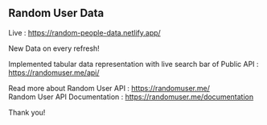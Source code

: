 ## Random User Data

Live : https://random-people-data.netlify.app/

New Data on every refresh!

Implemented tabular data representation with live search bar of Public API : https://randomuser.me/api/

Read more about Random User API : https://randomuser.me/ <br />
Random User API Documentation : https://randomuser.me/documentation

Thank you!
